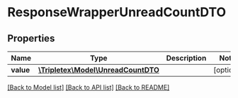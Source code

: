 # ResponseWrapperUnreadCountDTO

## Properties
Name | Type | Description | Notes
------------ | ------------- | ------------- | -------------
**value** | [**\Tripletex\Model\UnreadCountDTO**](UnreadCountDTO.md) |  | [optional] 

[[Back to Model list]](../README.md#documentation-for-models) [[Back to API list]](../README.md#documentation-for-api-endpoints) [[Back to README]](../README.md)

